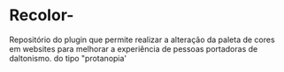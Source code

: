 # Recolor-
Repositório do plugin que permite realizar a alteração da paleta de cores em websites para melhorar a experiência de pessoas portadoras de daltonismo. do tipo "protanopia'
